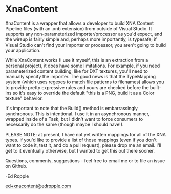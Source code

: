 XnaContent
==========

XnaContent is a wrapper that allows a developer to build XNA Content Pipeline
files (with an .xnb extension) from outside of Visual Studio. It supports any
non-parameterized importer/processor as you'd expect, and the wireup is fairly
simple and, perhaps more importantly, is typesafe; if Visual Studio can't find
your importer or processor, you aren't going to build your application.

While XnaContent works (I use it myself, this is an extraction from a personal
project), it does have some limitations. For example, if you need parameterized
content building, like for DXT textures, you'll need to manually specify the
importer. The good news is that the TypeMapping system (which uses regexes to
match file patterns to filenames) allows you to provide pretty expressive rules
and yours are checked before the built-ins so it's easy to override the default
"this is a PNG, build it as a Color texture" behavior.

It's important to note that the Build() method is embarrassingly synchronous.
This is intentional. I use it in an asynchronous manner, wrapped inside of a
Task, but I didn't want to force consumers to necessarily do the same (though
maybe I should have!).

PLEASE NOTE: at present, I have not yet written mappings for all of the XNA
types. If you'd like to provide a list of those mappings (even if you don't
want to code it, test it, and do a pull request), please drop me an email. I'll
get to it eventually otherwise, but I wanted to get this out there sooner.

Questions, comments, suggestions - feel free to email me or to file an issue
on Github.

-Ed Ropple

ed+xnacontent@edropple.com

